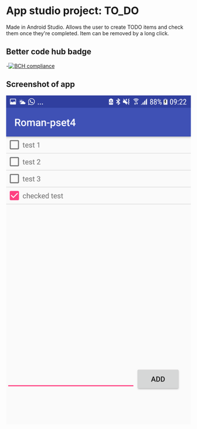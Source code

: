 # App studio project: TO_DO
Made in Android Studio. Allows the user to create TODO items and check them once they're completed. Item can be removed by a long click.
## Better code hub badge
-[![BCH compliance](https://bettercodehub.com/edge/badge/romanlakerveld/roman-pset4?branch=master)](https://bettercodehub.com/)

## Screenshot of app
![screenshot](https://github.com/romanlakerveld/roman-pset4/blob/master/Screenshots/Screenshot_20171124-092251.png)
